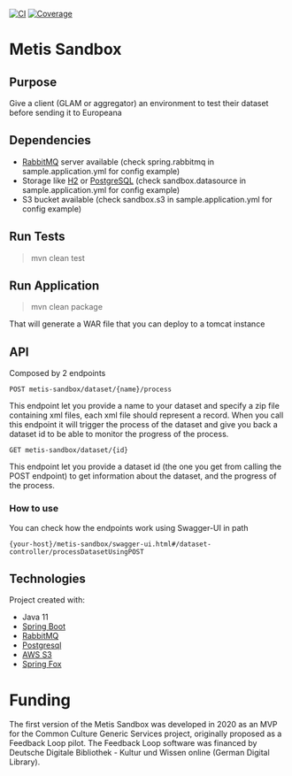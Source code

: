 [![CI](https://github.com/europeana/metis-sandbox/actions/workflows/ci.yml/badge.svg)](https://github.com/europeana/metis-sandbox/actions/workflows/ci.yml)
[![Coverage](https://sonarcloud.io/api/project_badges/measure?project=europeana_metis-sandbox&metric=coverage)](https://sonarcloud.io/summary/new_code?id=europeana_metis-sandbox)

# Metis Sandbox

## Purpose
Give a client (GLAM or aggregator) an environment to test their dataset before sending it to Europeana

## Dependencies
- [RabbitMQ](https://www.rabbitmq.com/) server available (check spring.rabbitmq in sample.application.yml for config example)
- Storage like [H2](https://www.h2database.com/html/main.html) or [PostgreSQL](https://www.google.com/search?q=posgresql&rlz=1C5CHFA_enCR881NL888&oq=posgresql&aqs=chrome..69i57j69i59j0l6.1535j0j7&sourceid=chrome&ie=UTF-8) (check sandbox.datasource in sample.application.yml for config example)
- S3 bucket available (check sandbox.s3 in sample.application.yml for config example)

## Run Tests

> mvn clean test

## Run Application

> mvn clean package

That will generate a WAR file that you can deploy to a tomcat instance

## API
Composed by 2 endpoints

`POST metis-sandbox/dataset/{name}/process`

This endpoint let you provide a name to your dataset and specify a zip file containing xml files, each xml file should represent a record.
When you call this endpoint it will trigger the process of the dataset and give you back a dataset id to be able to monitor the progress of the process.

`GET metis-sandbox/dataset/{id}`

This endpoint let you provide a dataset id (the one you get from calling the POST endpoint) to get information about the dataset, and the progress of the process.

### How to use
You can check how the endpoints work using Swagger-UI in path 

`{your-host}/metis-sandbox/swagger-ui.html#/dataset-controller/processDatasetUsingPOST`

## Technologies
Project created with:

* Java 11
* [Spring Boot](https://spring.io/projects/spring-boot)
* [RabbitMQ](https://www.rabbitmq.com/)
* [Postgresql](https://www.postgresql.org/)
* [AWS S3](https://aws.amazon.com/s3/)
* [Spring Fox](https://springfox.github.io/springfox/)

# Funding

The first version of the Metis Sandbox was developed in 2020 as an MVP for the Common Culture Generic 
Services project, originally proposed as a Feedback Loop pilot. The Feedback Loop software was 
financed by Deutsche Digitale Bibliothek - Kultur und Wissen online (German Digital Library).